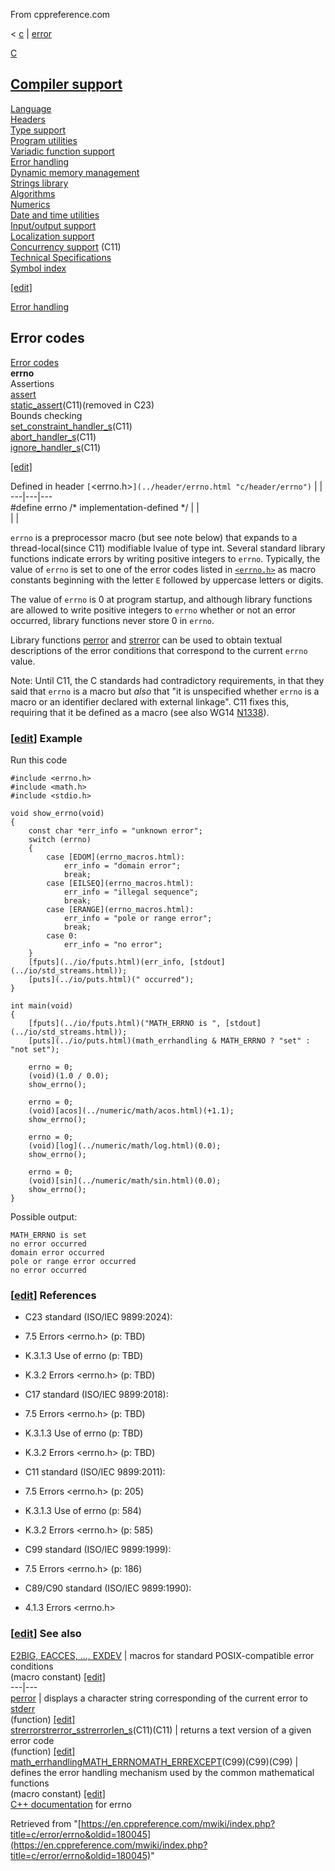 From cppreference.com

< [c](../../c.html "c")‎ | [error](../error.html "c/error")

[ C](../../c.html "c")

[Compiler support](../compiler_support.html "c/compiler support")  
---  
[Language](../language.html "c/language")  
[Headers](../header.html "c/header")  
[Type support](../types.html "c/types")  
[Program utilities](../program.html "c/program")  
[Variadic function support](../variadic.html "c/variadic")  
[Error handling](../error.html "c/error")  
[Dynamic memory management](../memory.html "c/memory")  
[Strings library](../string.html "c/string")  
[Algorithms](../algorithm.html "c/algorithm")  
[Numerics](../numeric.html "c/numeric")  
[Date and time utilities](../chrono.html "c/chrono")  
[Input/output support](../io.html "c/io")  
[Localization support](../locale.html "c/locale")  
[Concurrency support](../thread.html "c/thread") (C11)  
[Technical Specifications](../experimental.html "c/experimental")  
[Symbol index](../index.html "c/symbol index")  
  
[[edit]](https://en.cppreference.com/mwiki/index.php?title=Template:c/navbar_content&action=edit)

[ Error handling](../error.html "c/error")

Error codes  
---  
[ Error codes](errno_macros.html "c/error/errno macros")  
**errno**  
Assertions  
[assert](assert.html "c/error/assert")  
[static_assert](static_assert.html "c/error/static assert")(C11)(removed in C23)  
Bounds checking  
[set_constraint_handler_s](set_constraint_handler_s.html "c/error/set constraint handler s")(C11)  
[abort_handler_s](abort_handler_s.html "c/error/abort handler s")(C11)  
[ignore_handler_s](ignore_handler_s.html "c/error/ignore handler s")(C11)  
  
[[edit]](https://en.cppreference.com/mwiki/index.php?title=Template:c/error/navbar_content&action=edit)

Defined in header `[`<errno.h>`](../header/errno.html "c/header/errno")` |  |   
---|---|---  
#define errno /* implementation-defined */ |  |   
| |   
  
`errno` is a preprocessor macro (but see note below) that expands to a thread-local(since C11) modifiable lvalue of type int. Several standard library functions indicate errors by writing positive integers to `errno`. Typically, the value of `errno` is set to one of the error codes listed in [`<errno.h>`](../header/errno.html "c/header/errno") as macro constants beginning with the letter `E` followed by uppercase letters or digits. 

The value of `errno` is ​0​ at program startup, and although library functions are allowed to write positive integers to `errno` whether or not an error occurred, library functions never store ​0​ in `errno`. 

Library functions [perror](../io/perror.html "c/io/perror") and [strerror](../string/byte/strerror.html "c/string/byte/strerror") can be used to obtain textual descriptions of the error conditions that correspond to the current `errno` value. 

Note: Until C11, the C standards had contradictory requirements, in that they said that `errno` is a macro but _also_ that "it is unspecified whether `errno` is a macro or an identifier declared with external linkage". C11 fixes this, requiring that it be defined as a macro (see also WG14 [N1338](https://open-std.org/JTC1/SC22/WG14/www/docs/n1338.htm)). 

### [[edit](https://en.cppreference.com/mwiki/index.php?title=c/error/errno&action=edit&section=1 "Edit section: Example")] Example

Run this code
    
    
    #include <errno.h>
    #include <math.h>
    #include <stdio.h>
     
    void show_errno(void)
    {
        const char *err_info = "unknown error";
        switch (errno)
        {
            case [EDOM](errno_macros.html):
                err_info = "domain error";
                break;
            case [EILSEQ](errno_macros.html):
                err_info = "illegal sequence";
                break;
            case [ERANGE](errno_macros.html):
                err_info = "pole or range error";
                break;
            case 0:
                err_info = "no error";
        }
        [fputs](../io/fputs.html)(err_info, [stdout](../io/std_streams.html));
        [puts](../io/puts.html)(" occurred");
    }
     
    int main(void)
    {
        [fputs](../io/fputs.html)("MATH_ERRNO is ", [stdout](../io/std_streams.html));
        [puts](../io/puts.html)(math_errhandling & MATH_ERRNO ? "set" : "not set");
     
        errno = 0;
        (void)(1.0 / 0.0);
        show_errno();
     
        errno = 0;
        (void)[acos](../numeric/math/acos.html)(+1.1);
        show_errno();
     
        errno = 0;
        (void)[log](../numeric/math/log.html)(0.0);
        show_errno();
     
        errno = 0;
        (void)[sin](../numeric/math/sin.html)(0.0);
        show_errno();
    }

Possible output: 
    
    
    MATH_ERRNO is set
    no error occurred
    domain error occurred
    pole or range error occurred
    no error occurred

### [[edit](https://en.cppreference.com/mwiki/index.php?title=c/error/errno&action=edit&section=2 "Edit section: References")] References

  * C23 standard (ISO/IEC 9899:2024): 



    

  * 7.5 Errors <errno.h> (p: TBD) 



    

  * K.3.1.3 Use of errno (p: TBD) 



    

  * K.3.2 Errors <errno.h> (p: TBD) 



  * C17 standard (ISO/IEC 9899:2018): 



    

  * 7.5 Errors <errno.h> (p: TBD) 



    

  * K.3.1.3 Use of errno (p: TBD) 



    

  * K.3.2 Errors <errno.h> (p: TBD) 



  * C11 standard (ISO/IEC 9899:2011): 



    

  * 7.5 Errors <errno.h> (p: 205) 



    

  * K.3.1.3 Use of errno (p: 584) 



    

  * K.3.2 Errors <errno.h> (p: 585) 



  * C99 standard (ISO/IEC 9899:1999): 



    

  * 7.5 Errors <errno.h> (p: 186) 



  * C89/C90 standard (ISO/IEC 9899:1990): 



    

  * 4.1.3 Errors <errno.h>



### [[edit](https://en.cppreference.com/mwiki/index.php?title=c/error/errno&action=edit&section=3 "Edit section: See also")] See also

[ E2BIG, EACCES, ..., EXDEV](errno_macros.html "c/error/errno macros") |  macros for standard POSIX-compatible error conditions   
(macro constant) [[edit]](https://en.cppreference.com/mwiki/index.php?title=Template:c/error/dsc_errno_macros&action=edit)  
---|---  
[ perror](../io/perror.html "c/io/perror") |  displays a character string corresponding of the current error to [stderr](../io/std_streams.html "c/io/std streams")   
(function) [[edit]](https://en.cppreference.com/mwiki/index.php?title=Template:c/io/dsc_perror&action=edit)  
[ strerrorstrerror_sstrerrorlen_s](../string/byte/strerror.html "c/string/byte/strerror")(C11)(C11) |  returns a text version of a given error code   
(function) [[edit]](https://en.cppreference.com/mwiki/index.php?title=Template:c/string/byte/dsc_strerror&action=edit)  
[ math_errhandlingMATH_ERRNOMATH_ERREXCEPT](../numeric/math/math_errhandling.html "c/numeric/math/math errhandling")(C99)(C99)(C99) |  defines the error handling mechanism used by the common mathematical functions   
(macro constant) [[edit]](https://en.cppreference.com/mwiki/index.php?title=Template:c/numeric/math/dsc_math_errhandling&action=edit)  
[C++ documentation](../../cpp/error/errno.html "cpp/error/errno") for errno  
  
Retrieved from "[https://en.cppreference.com/mwiki/index.php?title=c/error/errno&oldid=180045](https://en.cppreference.com/mwiki/index.php?title=c/error/errno&oldid=180045)" 
